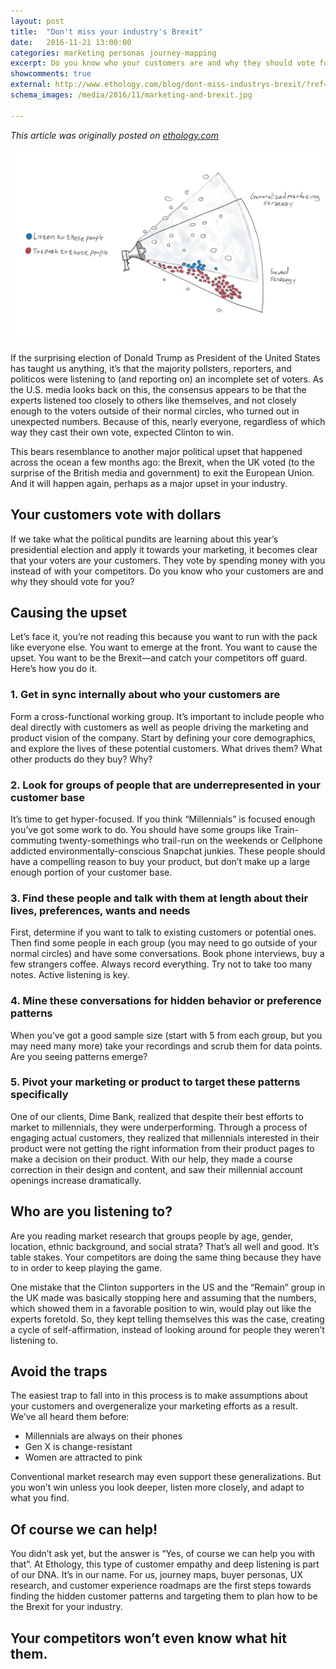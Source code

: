 ```yaml
---
layout: post
title:  "Don't miss your industry's Brexit"
date:   2016-11-21 13:00:00
categories: marketing personas journey-mapping
excerpt: Do you know who your customers are and why they should vote for you? Learn how to apply lessons from from recent elections to improve your marketing.
showcomments: true
external: http://www.ethology.com/blog/dont-miss-industrys-brexit/?ref=seanricenet
schema_images: /media/2016/11/marketing-and-brexit.jpg

---
```


_This article was originally posted on [ethology.com](http://www.ethology.com/blog/dont-miss-industrys-brexit/?ref=seanricenet)_

<img src="/media/2016/11/marketing-and-brexit.jpg" alt="">

If the surprising election of Donald Trump as President of the United States has taught us anything, it’s that the majority pollsters, reporters, and politicos were listening to (and reporting on) an incomplete set of voters. As the U.S. media looks back on this, the consensus appears to be that the experts listened too closely to others like themselves, and not closely enough to the voters outside of their normal circles, who turned out in unexpected numbers. Because of this, nearly everyone, regardless of which way they cast their own vote, expected Clinton to win.

This bears resemblance to another major political upset that happened across the ocean a few months ago: the Brexit, when the UK voted (to the surprise of the British media and government) to exit the European Union. And it will happen again, perhaps as a major upset in your industry.

## Your customers vote with dollars

If we take what the political pundits are learning about this year’s presidential election and apply it towards your marketing, it becomes clear that your voters are your customers. They vote by spending money with you instead of with your competitors. Do you know who your customers are and why they should vote for you?

## Causing the upset

Let’s face it, you’re not reading this because you want to run with the pack like everyone else. You want to emerge at the front. You want to cause the upset. You want to be the Brexit—and catch your competitors off guard. Here’s how you do it.

### 1. Get in sync internally about who your customers are

Form a cross-functional working group. It’s important to include people who deal directly with customers as well as people driving the marketing and product vision of the company. Start by defining your core demographics, and explore the lives of these potential customers. What drives them? What other products do they buy? Why?

### 2. Look for groups of people that are underrepresented in your customer base

It’s time to get hyper-focused. If you think “Millennials” is focused enough you’ve got some work to do. You should have some groups like Train-commuting twenty-somethings who trail-run on the weekends or Cellphone addicted environmentally-conscious Snapchat junkies. These people should have a compelling reason to buy your product, but don’t make up a large enough portion of your customer base.

### 3. Find these people and talk with them at length about their lives, preferences, wants and needs

First, determine if you want to talk to existing customers or potential ones. Then find some people in each group (you may need to go outside of your normal circles) and have some conversations. Book phone interviews, buy a few strangers coffee. Always record everything. Try not to take too many notes. Active listening is key.

### 4. Mine these conversations for hidden behavior or preference patterns

When you’ve got a good sample size (start with 5 from each group, but you may need many more) take your recordings and scrub them for data points. Are you seeing patterns emerge?

### 5. Pivot your marketing or product to target these patterns specifically

One of our clients, Dime Bank, realized that despite their best efforts to market to millennials, they were underperforming. Through a process of engaging actual customers, they realized that millennials interested in their product were not getting the right information from their product pages to make a decision on their product. With our help, they made a course correction in their design and content, and saw their millennial account openings increase dramatically.

## Who are you listening to?

Are you reading market research that groups people by age, gender, location, ethnic background, and social strata? That’s all well and good. It’s table stakes. Your competitors are doing the same thing because they have to in order to keep playing the game.

One mistake that the Clinton supporters in the US and the “Remain” group in the UK made was basically stopping here and assuming that the numbers, which showed them in a favorable position to win, would play out like the experts foretold. So, they kept telling themselves this was the case, creating a cycle of self-affirmation, instead of looking around for people they weren’t listening to.

## Avoid the traps

The easiest trap to fall into in this process is to make assumptions about your customers and overgeneralize your marketing efforts as a result. We’ve all heard them before:

- Millennials are always on their phones
- Gen X is change-resistant
- Women are attracted to pink

Conventional market research may even support these generalizations. But you won’t win unless you look deeper, listen more closely, and adapt to what you find.

## Of course we can help!

You didn’t ask yet, but the answer is “Yes, of course we can help you with that”. At Ethology, this type of customer empathy and deep listening is part of our DNA. It’s in our name. For us, journey maps, buyer personas, UX research, and customer experience roadmaps are the first steps towards finding the hidden customer patterns and targeting them to plan how to be the Brexit for your industry.

## Your competitors won’t even know what hit them.
